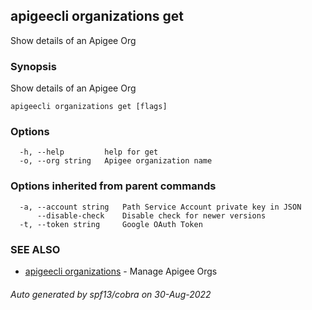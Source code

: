 ## apigeecli organizations get

Show details of an Apigee Org

### Synopsis

Show details of an Apigee Org

```
apigeecli organizations get [flags]
```

### Options

```
  -h, --help         help for get
  -o, --org string   Apigee organization name
```

### Options inherited from parent commands

```
  -a, --account string   Path Service Account private key in JSON
      --disable-check    Disable check for newer versions
  -t, --token string     Google OAuth Token
```

### SEE ALSO

* [apigeecli organizations](apigeecli_organizations.md)	 - Manage Apigee Orgs

###### Auto generated by spf13/cobra on 30-Aug-2022
